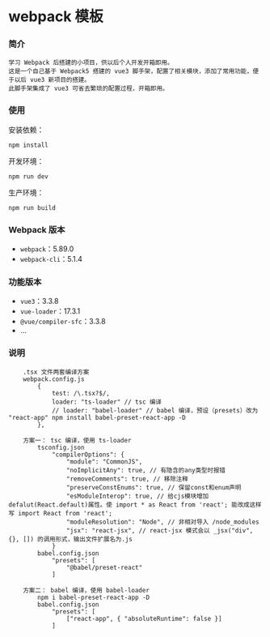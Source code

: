 # webpack 模板

### 简介
```
学习 Webpack 后搭建的小项目，供以后个人开发开箱即用。
这是一个自己基于 Webpack5 搭建的 vue3 脚手架，配置了相关模块，添加了常用功能，便于以后 vue3 新项目的搭建。
此脚手架集成了 vue3 可省去繁琐的配置过程，开箱即用。
```

### 使用
安装依赖：
```
npm install
```

开发环境：
```
npm run dev
```

生产环境：

```
npm run build
```

### Webpack 版本
- `webpack`：5.89.0
- `webpack-cli`：5.1.4

### 功能版本
- `vue3`：3.3.8
- `vue-loader`：17.3.1
- `@vue/compiler-sfc`：3.3.8
- ...

### 说明
```
    .tsx 文件两套编译方案
    webpack.config.js
        {
            test: /\.tsx?$/,
            loader: "ts-loader" // tsc 编译
            // loader: "babel-loader" // babel 编译，预设（presets）改为 "react-app" npm install babel-preset-react-app -D
        },

    方案一： tsc 编译，使用 ts-loader
        tsconfig.json
            "compilerOptions": {
                "module": "CommonJS",
                "noImplicitAny": true, // 有隐含的any类型时报错
                "removeComments": true, // 移除注释
                "preserveConstEnums": true, // 保留const和enum声明
                "esModuleInterop": true, // 给cjs模块增加defalut(React.default)属性。使 import * as React from 'react'; 能改成这样写 import React from 'react';
                "moduleResolution": "Node", // 非相对导入 /node_modules
                "jsx": "react-jsx", // react-jsx 模式会以 _jsx("div", {}, []) 的调用形式，输出文件扩展名为.js
            }
        babel.config.json
            "presets": [
                "@babel/preset-react"
            ]

    方案二： babel 编译，使用 babel-loader
        npm i babel-preset-react-app -D
        babel.config.json
            "presets": [
                ["react-app", { "absoluteRuntime": false }] 
            ]
```
